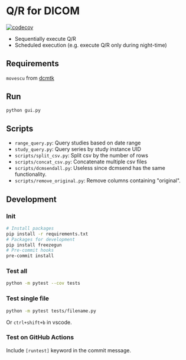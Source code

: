 # Q/R for DICOM
[![codecov](https://codecov.io/gh/yk-szk/autoqr/branch/master/graph/badge.svg)](https://codecov.io/gh/yk-szk/autoqr)

- Sequentially execute Q/R
- Scheduled execution (e.g. execute Q/R only during night-time)

## Requirements
`movescu` from [dcmtk](https://dicom.offis.de/dcmtk.php.en)

## Run
```sh
python gui.py
```

## Scripts
- `range_query.py`: Query studies based on date range
- `study_query.py`: Query series by study instance UID
- `scripts/split_csv.py`: Split csv by the number of rows
- `scripts/concat_csv.py`: Concatenate multiple csv files
- `scripts/dcmsendall.py`: Useless since dcmsend has the same functionality.
- `scripts/remove_original.py`: Remove columns containing "original".

## Development

### Init
``` sh
# Install packages
pip install -r requirements.txt
# Packages for development
pip install freezegun
# Pre-commit hooks
pre-commit install
```
### Test all
``` sh
python -m pytest --cov tests
```

### Test single file
``` sh
python -m pytest tests/filename.py
```
Or `ctrl+shift+b` in vscode.

### Test on GitHub Actions
Include `[runtest]` keyword in the commit message.
